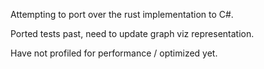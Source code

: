 Attempting to port over the rust implementation to C#.

Ported tests past, need to update graph viz representation.

Have not profiled for performance / optimized yet. 